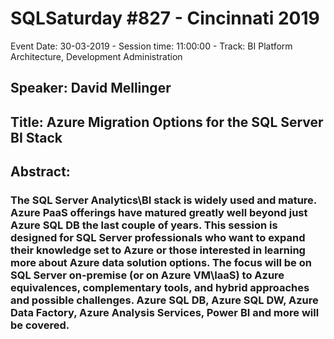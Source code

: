 # SQLSaturday #827 - Cincinnati 2019
Event Date: 30-03-2019 - Session time: 11:00:00 - Track: BI Platform Architecture, Development  Administration
## Speaker: David Mellinger
## Title: Azure Migration Options for the SQL Server BI Stack
## Abstract:
### The SQL Server Analytics\BI stack is widely used and mature. Azure PaaS offerings have matured greatly well beyond just Azure SQL DB the last couple of years. This session is designed for SQL Server professionals who want to expand their knowledge set to Azure or those interested in learning more about Azure data solution options. The focus will be on SQL Server on-premise (or on Azure VM\IaaS) to Azure equivalences, complementary tools, and hybrid approaches and possible challenges. Azure SQL DB, Azure SQL DW, Azure Data Factory, Azure Analysis Services, Power BI and more will be covered.

